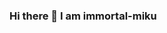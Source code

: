 ### Hi there 👋 I am immortal-miku 

<!--
**immortal-miku/immortal-miku** is a ✨ _special_ ✨ repository because its `README.md` (this file) appears on your GitHub profile.

Here are some ideas to get you started:

 🔭 I’m currently working on Cringe Bot
 🌱 I’m currently learning JS
 👯 I’m looking to collaborate on anything tbh
 🤔 I’m looking for help with C++
 💬 Ask me about Cringe Bot
 📫 How to reach me: @immortal-miku#5702 on discord
 😄 Pronouns: He/Him
 ⚡ Fun fact: it only takes 26 tylenol to kill a perfectly healthy 150 pound male of caucasian descent (tested and proven ✅)
